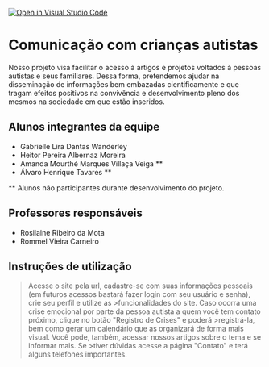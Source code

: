 [![Open in Visual Studio Code](https://classroom.github.com/assets/open-in-vscode-f059dc9a6f8d3a56e377f745f24479a46679e63a5d9fe6f495e02850cd0d8118.svg)](https://classroom.github.com/online_ide?assignment_repo_id=452397&assignment_repo_type=GroupAssignmentRepo)
# Comunicação com crianças autistas


Nosso projeto visa facilitar o acesso à artigos e projetos voltados à pessoas autistas e seus familiares. Dessa forma, pretendemos ajudar na disseminação de informações bem embazadas cientificamente e que tragam efeitos positivos na convivência e desenvolvimento pleno dos mesmos na sociedade em que estão inseridos.

## Alunos integrantes da equipe

* Gabrielle Lira Dantas Wanderley
* Heitor Pereira Albernaz Moreira
* Amanda Mourthé Marques Villaça Veiga **
* Álvaro Henrique Tavares **

** Alunos não participantes durante desenvolvimento do projeto.

## Professores responsáveis

* Rosilaine Ribeiro da Mota
* Rommel Vieira Carneiro

## Instruções de utilização

>Acesse o site pela url, cadastre-se com suas informações pessoais (em futuros acessos bastará fazer login com seu usuário e senha), crie seu perfil e utilize as >funcionalidades do site. Caso ocorra uma crise emocional por parte da pessoa autista a quem você tem contato próximo, clique no botão "Registro de Crises" e poderá >registrá-la, bem como gerar um calendário que as organizará de forma mais visual. Você pode, também, acessar nossos artigos sobre o tema e se informar mais. Se >tiver dúvidas acesse a página "Contato" e terá alguns telefones importantes.


